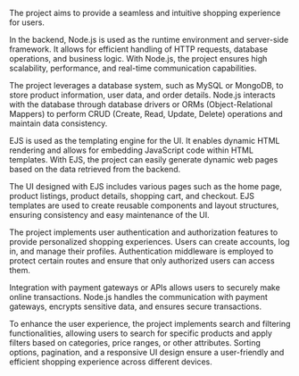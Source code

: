 The project aims to provide a seamless and intuitive shopping experience for users.

In the backend, Node.js is used as the runtime environment and server-side framework. It allows for efficient handling of HTTP requests, database operations, and business logic. With Node.js, the project ensures high scalability, performance, and real-time communication capabilities.

The project leverages a database system, such as MySQL or MongoDB, to store product information, user data, and order details. Node.js interacts with the database through database drivers or ORMs (Object-Relational Mappers) to perform CRUD (Create, Read, Update, Delete) operations and maintain data consistency.

EJS is used as the templating engine for the UI. It enables dynamic HTML rendering and allows for embedding JavaScript code within HTML templates. With EJS, the project can easily generate dynamic web pages based on the data retrieved from the backend.

The UI designed with EJS includes various pages such as the home page, product listings, product details, shopping cart, and checkout. EJS templates are used to create reusable components and layout structures, ensuring consistency and easy maintenance of the UI.

The project implements user authentication and authorization features to provide personalized shopping experiences. Users can create accounts, log in, and manage their profiles. Authentication middleware is employed to protect certain routes and ensure that only authorized users can access them.

Integration with payment gateways or APIs allows users to securely make online transactions. Node.js handles the communication with payment gateways, encrypts sensitive data, and ensures secure transactions.

To enhance the user experience, the project implements search and filtering functionalities, allowing users to search for specific products and apply filters based on categories, price ranges, or other attributes. Sorting options, pagination, and a responsive UI design ensure a user-friendly and efficient shopping experience across different devices.
